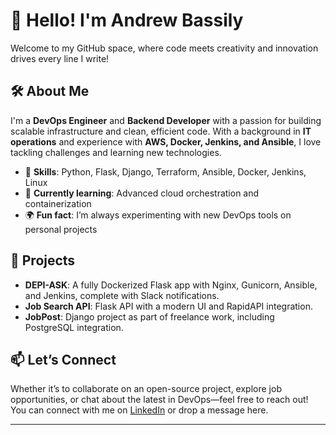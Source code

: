 # 👋 Hello! I'm Andrew Bassily

Welcome to my GitHub space, where code meets creativity and innovation drives every line I write! 

## 🛠️ About Me

I'm a **DevOps Engineer** and **Backend Developer** with a passion for building scalable infrastructure and clean, efficient code. With a background in **IT operations** and experience with **AWS, Docker, Jenkins, and Ansible**, I love tackling challenges and learning new technologies.

- 🔧 **Skills**: Python, Flask, Django, Terraform, Ansible, Docker, Jenkins, Linux
- 🌱 **Currently learning**: Advanced cloud orchestration and containerization
- 🌍 **Fun fact**: I’m always experimenting with new DevOps tools on personal projects

## 🚀 Projects

- **DEPI-ASK**: A fully Dockerized Flask app with Nginx, Gunicorn, Ansible, and Jenkins, complete with Slack notifications.
- **Job Search API**: Flask API with a modern UI and RapidAPI integration.
- **JobPost**: Django project as part of freelance work, including PostgreSQL integration.

## 📫 Let’s Connect

Whether it’s to collaborate on an open-source project, explore job opportunities, or chat about the latest in DevOps—feel free to reach out! You can connect with me on [LinkedIn](https://www.linkedin.com/in/andrewbassily/) or drop a message here.

---

